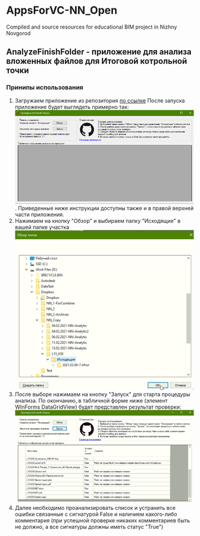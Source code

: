 # AppsForVC-NN_Open
Compiled and source resources for educational BIM project in Nizhny Novgorod
## AnalyzeFinishFolder - приложение для анализа вложенных файлов для Итоговой котрольной точки
### Принипы использования
1. Загружаем приложение из репозитория [по ссылке](https://github.com/GeorgGrebenyuk/AppsForVC-NN_Open/raw/main/AnalyzeFinishFolder/bin/Debug/AnalyzeFinishFolder.exe)
После запуска приложение будет выглядеть примерно так: ![](/images/Screen1.png). Приведенные ниже инструкции доступны также и в правой верхней части приложения.
2. Нажимаем на кнопку "Обзор" и выбираем папку "Исходящие" в вашей папке участка ![](/images/Screen2.png)
3. После выборе нажимаем на кнопку "Запуск" для старта процедуры анализа. По окончанию, в табличной форме ниже (элемент WInForms DataGridView) будет представлен результат проверки: ![](/images/Screen3.png)
4. Далее необходимо проанализировать список и устранить все ошибки связанные с сигнатурой False и наличием какого-либо комментария (при успешной проверке никаких комментариев быть не должно, а все сигнатуры должны иметь статус "True")

